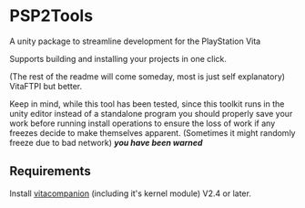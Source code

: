 # PSP2Tools

A unity package to streamline development for the PlayStation Vita

Supports building and installing your projects in one click.

(The rest of the readme will come someday, most is just self explanatory)
VitaFTPI but better.

Keep in mind, while this tool has been tested, since this toolkit runs in the unity editor instead of a standalone program you should properly save your work before running install operations to ensure the loss of work if any freezes decide to make themselves apparent. (Sometimes it might randomly freeze due to bad network)
__*you have been warned*__

## Requirements

Install [vitacompanion](https://github.com/Ibrahim778/vitacompanion) (including it's kernel module) V2.4 or later.